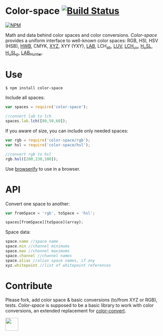 # Color-space [![Build Status](https://travis-ci.org/dfcreative/color-space.svg?branch=master)](https://travis-ci.org/dfcreative/color-space)

[![NPM](https://nodei.co/npm/color-space.png?downloads=true&downloadRank=true&stars=true)](https://nodei.co/npm/color-space/)

Math and data behind color spaces and color conversions. _Color-space_ provides a uniform interface to well-known color spaces: RGB, HSl, HSV (HSB), [HWB](http://dev.w3.org/csswg/css-color/#the-hwb-notation), CMYK, [XYZ](http://en.wikipedia.org/wiki/CIE_1931_color_space), XYY (YXY), [LAB](http://en.wikipedia.org/wiki/Lab_color_space), LCH<sub>ab</sub>, [LUV](http://en.wikipedia.org/wiki/CIELUV), [LCH<sub>uv</sub>](http://en.wikipedia.org/wiki/CIELUV#Cylindrical_representation), [H<sub>u</sub>SL](http://www.boronine.com/husl/), [H<sub>u</sub>SL<sub>p</sub>](http://www.boronine.com/husl/), [LAB<sub>Hunter</sub>](http://en.wikipedia.org/wiki/Lab_color_space#Hunter_Lab).

<!--
#### [Converter demo](https://cdn.rawgit.com/dfcreative/color-space/master/test/index.html)
-->


# Use

`$ npm install color-space`

Include all spaces:

```js
var spaces = require('color-space');

//convert lab to lch
spaces.lab.lch([80,50,60]);
```


If you aware of size, you can include only needed spaces:

```js
var rgb = require('color-space/rgb');
var hsl = require('color-space/hsl');

//convert rgb to hsl
rgb.hsl([200,230,100]);
```

Use [browserify](https://github.com/substack/node-browserify) to use in a browser.


# API

Convert one space to another:

```js
var fromSpace = 'rgb', toSpace = 'hsl';

spaces[fromSpace][toSpace](array);
```

Space data:

```js
space.name //space name
space.min //channel minimums
space.max //channel maximums
space.channel //channel names
space.alias //alias space names, if any
xyz.whitepoint //list of whitepoint references
```


# Contribute

Please fork, add color space & basic conversions (to/from XYZ or RGB), tests. _Color-space_ is supposed to be a basic library to work with color conversions, an extended replacement for [color-convert](https://github.com/harthur/color-convert).


<a href="http://unlicense.org/UNLICENSE"><img src="http://upload.wikimedia.org/wikipedia/commons/6/62/PD-icon.svg" width="40"/></a>